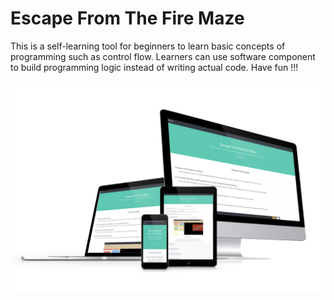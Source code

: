 # Escape From The Fire Maze
This is a self-learning tool for beginners to learn basic concepts of programming such as control flow. Learners can use software component to build programming logic instead of writing actual code. Have fun !!!

![Final Year Project Demo](fypdemo.png)
